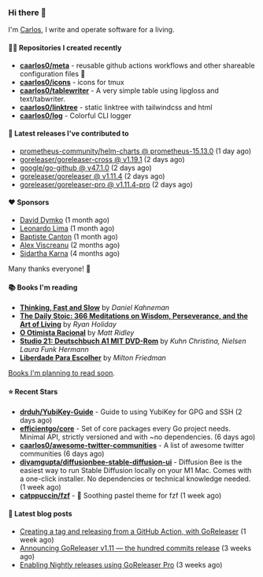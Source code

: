 ### Hi there 👋

I'm [Carlos](https://caarlos0.dev), I write and operate software for a living.

#### 👨‍💻 Repositories I created recently
- **[caarlos0/meta](https://github.com/caarlos0/meta)** - reusable github actions workflows and other shareable configuration files 🫥
- **[caarlos0/icons](https://github.com/caarlos0/icons)** - icons for tmux
- **[caarlos0/tablewriter](https://github.com/caarlos0/tablewriter)** - A very simple table using lipgloss and text/tabwriter.
- **[caarlos0/linktree](https://github.com/caarlos0/linktree)** - static linktree with tailwindcss and html
- **[caarlos0/log](https://github.com/caarlos0/log)** - Colorful CLI logger

#### 🚀 Latest releases I've contributed to


- [prometheus-community/helm-charts @ prometheus-15.13.0](https://github.com/prometheus-community/helm-charts/releases/tag/prometheus-15.13.0) (1 day ago)
- [goreleaser/goreleaser-cross @ v1.19.1](https://github.com/goreleaser/goreleaser-cross/releases/tag/v1.19.1) (2 days ago)
- [google/go-github @ v47.1.0](https://github.com/google/go-github/releases/tag/v47.1.0) (2 days ago)
- [goreleaser/goreleaser @ v1.11.4](https://github.com/goreleaser/goreleaser/releases/tag/v1.11.4) (2 days ago)
- [goreleaser/goreleaser-pro @ v1.11.4-pro](https://github.com/goreleaser/goreleaser-pro/releases/tag/v1.11.4-pro) (2 days ago)

#### ❤️ Sponsors
- [David Dymko](https://github.com/ddymko) (1 month ago)
- [Leonardo Lima](https://github.com/leozz37) (1 month ago)
- [Baptiste Canton](https://github.com/batmac) (1 month ago)
- [Alex Viscreanu](https://github.com/aexvir) (2 months ago)
- [Sidartha Karna](https://github.com/sidarthakarna) (4 months ago)

Many thanks everyone! 🙏

#### 📚 Books I'm reading
- **[Thinking, Fast and Slow](https://www.goodreads.com/book/show/13135899-thinking-fast-and-slow)** by _Daniel Kahneman_
- **[The Daily Stoic: 366 Meditations on Wisdom, Perseverance, and the Art of Living](https://www.goodreads.com/book/show/29093292-the-daily-stoic)** by _Ryan Holiday_
- **[O Otimista Racional](https://www.goodreads.com/book/show/32706964-o-otimista-racional)** by _Matt Ridley_
- **[Studio 21: Deutschbuch A1 MIT DVD-Rom](https://www.goodreads.com/book/show/25495148-studio-21)** by _Kuhn Christina, Nielsen Laura Funk Hermann_
- **[Liberdade Para Escolher](https://www.goodreads.com/book/show/17238591-liberdade-para-escolher)** by _Milton Friedman_

[Books I'm planning to read soon](https://www.amazon.com.br/hz/wishlist/ls/EB8P7VS717SV).

#### ⭐ Recent Stars


- **[drduh/YubiKey-Guide](https://github.com/drduh/YubiKey-Guide)** - Guide to using YubiKey for GPG and SSH (2 days ago)
- **[efficientgo/core](https://github.com/efficientgo/core)** - Set of core packages every Go project needs. Minimal API, strictly versioned and with ~no dependencies. (6 days ago)
- **[caarlos0/awesome-twitter-communities](https://github.com/caarlos0/awesome-twitter-communities)** - A list of awesome twitter communities (6 days ago)
- **[divamgupta/diffusionbee-stable-diffusion-ui](https://github.com/divamgupta/diffusionbee-stable-diffusion-ui)** - Diffusion Bee is the easiest way to run Stable Diffusion locally on your M1 Mac. Comes with a one-click installer. No dependencies or technical knowledge needed. (1 week ago)
- **[catppuccin/fzf](https://github.com/catppuccin/fzf)** - 🧨 Soothing pastel theme for fzf (1 week ago)

#### 📄 Latest blog posts
- [Creating a tag and releasing from a GitHub Action, with GoReleaser](https://carlosbecker.com/posts/goreleaser-create-tag-action/) (1 week ago)
- [Announcing GoReleaser v1.11 — the hundred commits release](https://carlosbecker.com/posts/goreleaser-v1.11/) (3 weeks ago)
- [Enabling Nightly releases using GoReleaser Pro](https://carlosbecker.com/posts/goreleaser-nightly/) (3 weeks ago)
